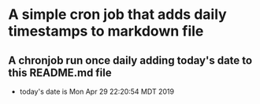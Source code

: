 A simple cron job that adds daily timestamps to markdown file
============================================================
## A chronjob run once daily adding today's date to this README.md file
* today's date is Mon Apr 29 22:20:54 MDT 2019
